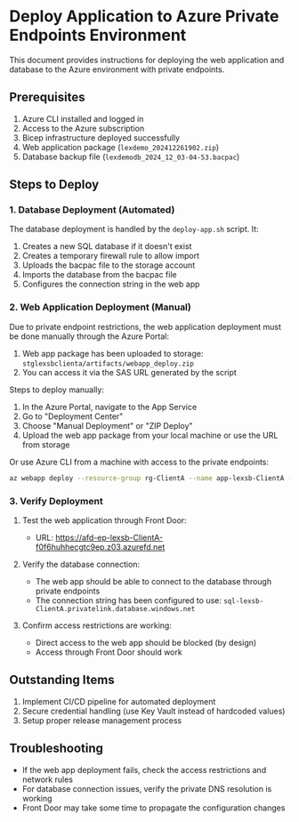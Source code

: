 # Deploy Application to Azure Private Endpoints Environment

This document provides instructions for deploying the web application and database to the Azure environment with private endpoints.

## Prerequisites

1. Azure CLI installed and logged in
2. Access to the Azure subscription
3. Bicep infrastructure deployed successfully
4. Web application package (`lexdemo_202412261902.zip`)
5. Database backup file (`lexdemodb_2024_12_03-04-53.bacpac`)

## Steps to Deploy

### 1. Database Deployment (Automated)

The database deployment is handled by the `deploy-app.sh` script. It:

1. Creates a new SQL database if it doesn't exist
2. Creates a temporary firewall rule to allow import
3. Uploads the bacpac file to the storage account
4. Imports the database from the bacpac file
5. Configures the connection string in the web app

### 2. Web Application Deployment (Manual)

Due to private endpoint restrictions, the web application deployment must be done manually through the Azure Portal:

1. Web app package has been uploaded to storage: `stglexsbclienta/artifacts/webapp_deploy.zip`
2. You can access it via the SAS URL generated by the script

Steps to deploy manually:

1. In the Azure Portal, navigate to the App Service
2. Go to "Deployment Center"
3. Choose "Manual Deployment" or "ZIP Deploy"
4. Upload the web app package from your local machine or use the URL from storage

Or use Azure CLI from a machine with access to the private endpoints:

```bash
az webapp deploy --resource-group rg-ClientA --name app-lexsb-ClientA --src-path "webapp_deploy.zip" --type zip
```

### 3. Verify Deployment

1. Test the web application through Front Door:
   - URL: https://afd-ep-lexsb-ClientA-f0f6huhhecgtc9ep.z03.azurefd.net

2. Verify the database connection:
   - The web app should be able to connect to the database through private endpoints
   - The connection string has been configured to use: `sql-lexsb-ClientA.privatelink.database.windows.net`

3. Confirm access restrictions are working:
   - Direct access to the web app should be blocked (by design)
   - Access through Front Door should work

## Outstanding Items

1. Implement CI/CD pipeline for automated deployment
2. Secure credential handling (use Key Vault instead of hardcoded values)
3. Setup proper release management process

## Troubleshooting

- If the web app deployment fails, check the access restrictions and network rules
- For database connection issues, verify the private DNS resolution is working
- Front Door may take some time to propagate the configuration changes